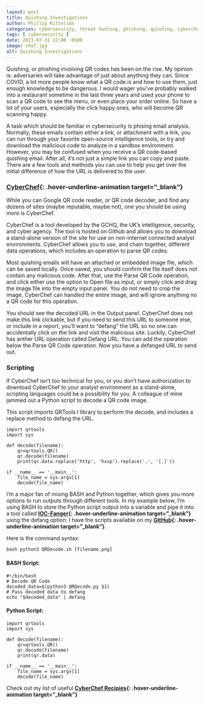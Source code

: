 ```yaml
---
layout: post
title: Quishing Investigations
author: Phillip Kittelson
categories: cybersecurity, threat hunting, phishing, quishing, cyberchef
tags: [ cybersecurity ]
date: 2023-07-31 12:00 -0500
image: chef.jpg
alt: Quishing Investigations
---
```

Quishing, or phishing involving QR codes has been on the rise. My opinion is: adversaries will take advantage of just about anything they can. Since COVID, a lot more people know what a QR code is and how to use them, just enough knowledge to be dangerous. I would wager you’ve probably walked into a restaurant sometime in the last three years and used your phone to scan a QR code to see the menu, or even place your order online. So have a lot of your users, especially the click happy ones, who will become QR scanning happy.

A task which should be familiar in cybersecurity is phising email analysis. Normally, these emails contain either a link, or attachment with a link, you can run through your favorite open-source intelligence tools, or try and download the malicious code to analyze in a sandbox environment. However, you may be confused when you receive a QR code-based quishing email. After all, it’s not just a simple link you can copy and paste. There are a few tools and methods you can use to help you get over the initial difference of how the URL is delivered to the user.

### [CyberChef](https://gchq.github.io/CyberChef/){: .hover-underline-animation target=”_blank”}
While you can Google QR code reader, or QR code decoder, and find any dozens of sites (maybe reputable, maybe not), one you should be using more is CyberChef.

CyberChef is a tool developed by the GCHQ, the UK’s intelligence, security, and cyber agency. The tool is hosted on Github and allows you to download a stand-alone version of the site for use on non-internet connected analyst environments. CyberChef allows you to use, and chain together, different data operations, which includes an operation to parse QR codes.

Most quishing emails will have an attached or embedded image file, which can be saved locally. Once saved, you should confirm the file itself does not contain any malicious code. After that, use the Parse QR Code operation, and click either use the option to Open file as input, or simply click and drag the image file into the empty input panel. You do not need to crop the image, CyberChef can handled the entire image, and will ignore anything no a QR code for this operation.

You should see the decoded URL in the Output panel. CyberChef does not make this link clickable, but if you need to send this URL to someone else, or include in a report, you’ll want to “defang” the URL so no one can accidentally click on the link and visit the malicious site. Luckily, CyberChef has anther URL operation called Defang URL. You can add the operation below the Parse QR Code operation. Now you have a defanged URL to send out.

### Scripting
If CyberChef isn’t too technical for you, or you don’t have authorization to download CyberChef to your analyst environment as a stand-alone, scripting languages could be a possibility for you.
A colleague of mine jammed out a Python script to decode a QR code image.

This script imports QRTools l library to perform the decode, and includes a replace method to defang the URL.
```
import qrtools
import sys

def decode(filename):
    qr=qrtools.QR()
    qr.decode(filename)
    print(qr.data.replace('http', 'hxxp').replace('.', '[.]'))

if __name__ == '__main__':
    file_name = sys.argv[1]
    decode(file_name)
```

I’m a major fan of mixing BASH and Python together, which gives you more options to run outputs through different tools. In my example below, I’m using BASH to store the Python script output into a variable and pipe it into a tool called **[IOC-Fanger](https://ioc-fang.github.io/){: .hover-underline-animation target=”_blank”}** using the defang option. I have the scripts available on my **[GitHub](https://github.com/gaterunner341/QRDecode/tree/main){: .hover-underline-animation target=”_blank”}**.

Here is the command syntax:
```
bash python3 QRDecode.sh [filename.png]
```

#### BASH Script:
```
#!/bin/bash
# Decode QR Code
decoded_data=$(python3 QRDecode.py $1)
# Pass decoded data to defang
echo "$decoded_data" | defang
```

#### Python Script:
```
import qrtools
import sys

def decode(filename):
    qr=qrtools.QR()
    qr.decode(filename)
    print(qr.data)

if __name__ == '__main__':
    file_name = sys.argv[1]
    decode(file_name)
```

Check out my list of useful **[CyberChef Recipies](https://www.phillipkittelson.com/CyberChef.html){: .hover-underline-animation target=”_blank”}**